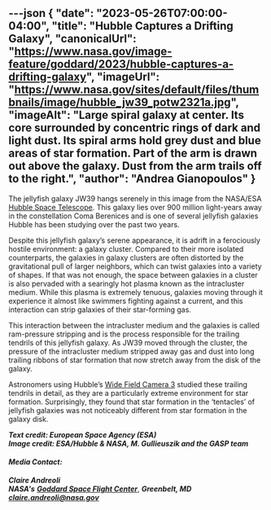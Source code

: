 ---json
{
  "date": "2023-05-26T07:00:00-04:00",
  "title": "Hubble Captures a Drifting Galaxy",
  "canonicalUrl": "https://www.nasa.gov/image-feature/goddard/2023/hubble-captures-a-drifting-galaxy",
  "imageUrl": "https://www.nasa.gov/sites/default/files/thumbnails/image/hubble_jw39_potw2321a.jpg",
  "imageAlt": "Large spiral galaxy at center. Its core surrounded by concentric rings of dark and light dust. Its spiral arms hold grey dust and blue areas of star formation. Part of the arm is drawn out above the galaxy. Dust from the arm trails off to the right.",
  "author": "Andrea Gianopoulos"
}
---

The jellyfish galaxy JW39 hangs serenely in this image from the NASA/ESA [Hubble Space Telescope](/mission_pages/hubble/main/index.html). This galaxy lies over 900 million light-years away in the constellation Coma Berenices and is one of several jellyfish galaxies Hubble has been studying over the past two years.

Despite this jellyfish galaxy’s serene appearance, it is adrift in a ferociously hostile environment: a galaxy cluster. Compared to their more isolated counterparts, the galaxies in galaxy clusters are often distorted by the gravitational pull of larger neighbors, which can twist galaxies into a variety of shapes. If that was not enough, the space between galaxies in a cluster is also pervaded with a searingly hot plasma known as the intracluster medium. While this plasma is extremely tenuous, galaxies moving through it experience it almost like swimmers fighting against a current, and this interaction can strip galaxies of their star-forming gas.

This interaction between the intracluster medium and the galaxies is called ram-pressure stripping and is the process responsible for the trailing tendrils of this jellyfish galaxy. As JW39 moved through the cluster, the pressure of the intracluster medium stripped away gas and dust into long trailing ribbons of star formation that now stretch away from the disk of the galaxy.

Astronomers using Hubble’s [Wide Field Camera 3](/content/observatory-instruments-wide-field-camera-3) studied these trailing tendrils in detail, as they are a particularly extreme environment for star formation. Surprisingly, they found that star formation in the ‘tentacles’ of jellyfish galaxies was not noticeably different from star formation in the galaxy disk.

_**Text credit: European Space Agency (ESA)  
Image credit: ESA/Hubble & NASA, M. Gullieuszik and the GASP team**_

#### **_Media Contact:_**

**_Claire Andreoli_**  
**_NASA's_** [**_Goddard Space Flight Center_**](http://www.nasa.gov/goddard), **_Greenbelt, MD_**  
[**_claire.andreoli@nasa.gov_**](mailto:claire.andreoli@nasa.gov)
